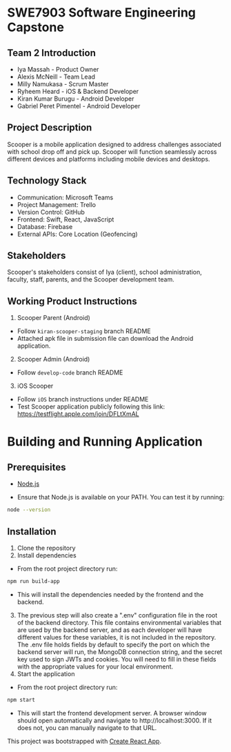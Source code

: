 # SWE7903 Software Engineering Capstone

## Team 2 Introduction 
- Iya Massah - Product Owner
- Alexis McNeill - Team Lead
- Milly Namukasa - Scrum Master
- Ryheem Heard - iOS & Backend Developer
- Kiran Kumar Burugu - Android Developer
- Gabriel Peret Pimentel - Android Developer

## Project Description 

Scooper is a mobile application designed to address challenges associated with school drop off and pick up. Scooper will function seamlessly across different devices and platforms including mobile devices and desktops.

## Technology Stack 
- Communication: Microsoft Teams
- Project Management: Trello
- Version Control: GitHub
- Frontend: Swift, React, JavaScript
- Database: Firebase
- External APIs: Core Location (Geofencing)

## Stakeholders
Scooper's stakeholders consist of Iya (client), school administration, faculty, staff, parents, and the Scooper development team.

## Working Product Instructions 
1. Scooper Parent (Android)
- Follow `kiran-scooper-staging` branch README
- Attached apk file in submission file can download the Android application.

2. Scooper Admin (Android)
- Follow `develop-code` branch README

3. iOS Scooper
- Follow `iOS` branch instructions under README
- Test Scooper application publicly following this link: https://testflight.apple.com/join/DFLtXmAL

# Building and Running Application
## Prerequisites
- [Node.js](https://nodejs.org/en/download/)
* Ensure that Node.js is available on your PATH. You can test it by running:
```bash
node --version
```

## Installation
1. Clone the repository
2. Install dependencies
* From the root project directory run:
```bash
npm run build-app
```
- This will install the dependencies needed by the frontend and the backend.
3. The previous step will also create a ".env" configuration file in the root of the backend directory. This file contains environmental variables that are used by the backend server, and as each developer will have different values for these variables, it is not included in the repository. The .env file holds fields by default to specify the port on which the backend server will run, the MongoDB connection string, and the secret key used to sign JWTs and cookies. You will need to fill in these fields with the appropriate values for your local environment.
4. Start the application
* From the root project directory run:
```bash
npm start
```
- This will start the frontend development server. A browser window should open automatically and navigate to http://localhost:3000. If it does not, you can manually navigate to that URL.

This project was bootstrapped with [Create React App](https://github.com/facebook/create-react-app).
